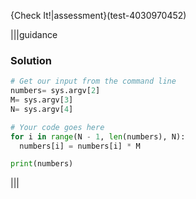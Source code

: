 {Check It!|assessment}(test-4030970452)

|||guidance
### Solution
```python
# Get our input from the command line
numbers= sys.argv[2]
M= sys.argv[3]
N= sys.argv[4]

# Your code goes here
for i in range(N - 1, len(numbers), N):
  numbers[i] = numbers[i] * M

print(numbers)
```
|||
